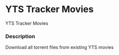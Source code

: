 # YTS Tracker Movies
YTS Tracker Movies
### Description
Download all torrent files from existing YTS movies
